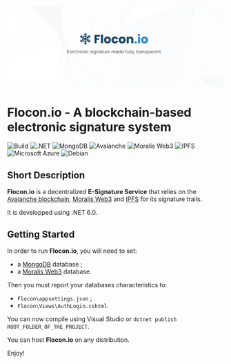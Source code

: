 <p align="center">
  <img src="assets/Logo/Flocon-Github-BG_2.png" alt="Flocon" />
</p>

# Flocon.io - A blockchain-based electronic signature system
<img alt="Build" src="https://img.shields.io/badge/Build-Passing-success" /> <img alt=".NET" src="https://img.shields.io/badge/.NET-512BDA?logo=dotnet&logoColor=white&style=flat" /> <img alt="MongoDB" src="https://img.shields.io/badge/MongoDB-47A248?logo=MongoDB&logoColor=white&style=flat" /> <img alt="Avalanche" src="https://img.shields.io/badge/Avalanche-e84142?logo=avalanche&logoColor=white&style=flat" /> <img alt="Moralis Web3" src="https://img.shields.io/badge/Moralis-87e6b3?logo=moralis&logoColor=white&style=flat" /> <img alt="IPFS" src="https://img.shields.io/badge/IPFS-4d98a1?logo=ipfs&logoColor=white&style=flat" /> <img alt="Microsoft Azure" src="https://img.shields.io/badge/Microsoft Azure-0078d4?logo=Microsoft+Azure&logoColor=white&style=flat" /> <img alt="Debian" src="https://img.shields.io/badge/Debian-A81D33?logo=Debian&logoColor=white&style=flat" />

## Short Description

**Flocon.io** is a decentralized **E-Signature Service** that relies on the [Avalanche blockchain](https://www.avax.network/), [Moralis Web3](https://moralis.io/) and [IPFS](https://ipfs.io/) for its signature trails.

It is developped using .NET 6.0.

## Getting Started

In order to run **Flocon.io**, you will need to set:
- a [MongoDB](https://www.mongodb.com/) database ;
- a [Moralis Web3](https://moralis.io/) database.

Then you must report your databases characteristics to:
- `Flocon\appsettings.json` ;
- `Flocon\Views\AuthLogin.cshtml`.

You can now compile using Visual Studio or `dotnet publish ROOT_FOLDER_OF_THE_PROJECT`.

You can host **Flocon.io** on any distribution.

Enjoy!



